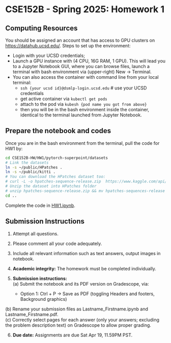 # CSE152B - Spring 2025: Homework 1
## Computing Resources

You should be assigned an account that has access to GPU clusters on https://datahub.ucsd.edu/. Steps to set up the environment:
- Login with your UCSD credentials;
- Launch a GPU instance with (4 CPU, 16G RAM, 1 GPU). This will lead you to a Jupyter Notebook GUI, where you can browse files, launch a terminal with bash environment via (upper-right) New -> Terminal.
- You can also access the container with command line from your local terminal:
    - `ssh {your ucsd id}@dsmlp-login.ucsd.edu` # use your UCSD credentials
    - get active container via `kubectl get pods`
    - attach to the pod via `kubesh {pod name you got from above}`
    - then you will be in the bash environment inside the container, identical to the terminal launched from Jupyter Notebook.
    
## Prepare the notebook and codes
Once you are in the bash environment from the terminal, pull the code for HW1 by:

```bash
cd CSE152B-HW/HW1/pytorch-superpoint/datasets
# Link the datasets
ln -s ~/public/HPatches .
ln -s ~/public/kitti .
# You can download the HPatches dataset too:
# curl -L -o hpatches-sequence-release.zip  https://www.kaggle.com/api/v1/datasets/download/javidtheimmortal/hpatches-sequence-release
# Unzip the dataset into HPatches folder
# unzip hpatches-sequence-release.zip && mv hpatches-sequences-release HPatches
cd ..
```

Complete the code in [HW1.ipynb](HW1.ipynb).

## Submission Instructions
1. Attempt all questions.
2. Please comment all your code adequately.
3. Include all relevant information such as text answers, output images in notebook.
4. **Academic integrity:** The homework must be completed individually.

5. **Submission instructions:**  
 (a) Submit the notebook and its PDF version on Gradescope, via:
     - Option 1: Ctrl + P -> Save as PDF (toggling Headers and footers, Background graphics)
     
 (b) Rename your submission files as Lastname_Firstname.ipynb and Lastname_Firstname.pdf.  
 (c) Correctly select pages for each answer (only your answers; excluding the problem description text) on Gradescope to allow proper grading.

6. **Due date:** Assignments are due Sat Apr 19, 11.59PM PST.